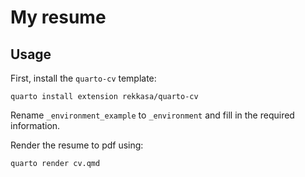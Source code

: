 # My resume

## Usage

First, install the `quarto-cv` template:

```
quarto install extension rekkasa/quarto-cv
```

Rename `_environment_example` to `_environment` and fill in the required information.

Render the resume to pdf using:

```
quarto render cv.qmd
```

